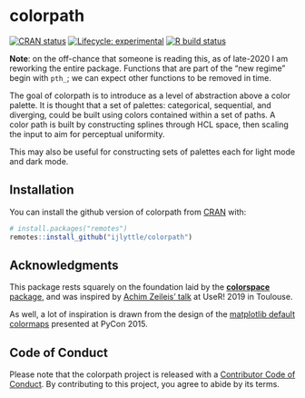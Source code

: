 
<!-- README.md is generated from README.Rmd. Please edit that file -->

# colorpath

<!-- badges: start -->

[![CRAN
status](https://www.r-pkg.org/badges/version/colorpath)](https://CRAN.R-project.org/package=colorpath)
[![Lifecycle:
experimental](https://img.shields.io/badge/lifecycle-experimental-orange.svg)](https://www.tidyverse.org/lifecycle/#experimental)
[![R build
status](https://github.com/ijlyttle/colorpath/workflows/R-CMD-check/badge.svg)](https://github.com/ijlyttle/colorpath/actions)
<!-- badges: end -->

**Note**: on the off-chance that someone is reading this, as of
late-2020 I am reworking the entire package. Functions that are part of
the “new regime” begin with `pth_`; we can expect other functions to be
removed in time.

The goal of colorpath is to introduce as a level of abstraction above a
color palette. It is thought that a set of palettes: categorical,
sequential, and diverging, could be built using colors contained within
a set of paths. A color path is built by constructing splines through
HCL space, then scaling the input to aim for perceptual uniformity.

This may also be useful for constructing sets of palettes each for light
mode and dark mode.

## Installation

You can install the github version of colorpath from
[CRAN](https://CRAN.R-project.org) with:

``` r
# install.packages("remotes")
remotes::install_github("ijlyttle/colorpath")
```

## Acknowledgments

This package rests squarely on the foundation laid by the
[**colorspace**
package](https://cran.r-project.org/web/packages/colorspace/vignettes/colorspace.html),
and was inspired by [Achim Zeileis’
talk](https://www.youtube.com/watch?v=6bv2IAcNE_c) at UseR! 2019 in
Toulouse.

As well, a lot of inspiration is drawn from the design of the
[matplotlib default
colormaps](https://www.youtube.com/watch?v=xAoljeRJ3lU) presented at
PyCon 2015.

## Code of Conduct

Please note that the colorpath project is released with a [Contributor
Code of
Conduct](https://contributor-covenant.org/version/2/0/CODE_OF_CONDUCT.html).
By contributing to this project, you agree to abide by its terms.
